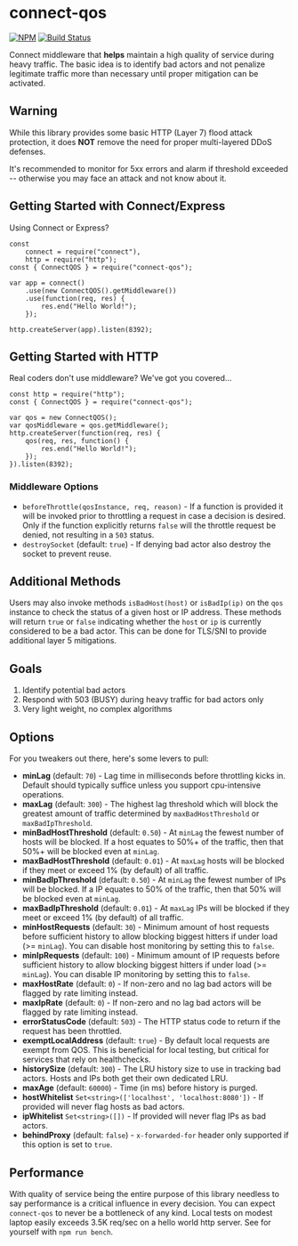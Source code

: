 # connect-qos

[![NPM](https://nodei.co/npm/connect-qos.png?mini=true)](https://nodei.co/npm/connect-qos/) [![Build Status](https://app.travis-ci.com/godaddy/connect-qos.svg?branch=main)](https://app.travis-ci.com/godaddy/connect-qos)

Connect middleware that **helps** maintain a high quality of service during heavy traffic. The basic
idea is to identify bad actors and not penalize legitimate traffic more than necessary until
proper mitigation can be activated.


## Warning

While this library provides some basic HTTP (Layer 7) flood attack protection,
it does **NOT** remove the need for proper multi-layered DDoS defenses.

It's recommended to monitor for 5xx errors and alarm if threshold exceeded --
otherwise you may face an attack and not know about it.


## Getting Started with Connect/Express

Using Connect or Express?

	const 
		connect = require("connect"),
		http = require("http");
	const { ConnectQOS } = require("connect-qos");

	var app = connect()
		.use(new ConnectQOS().getMiddleware())
		.use(function(req, res) {
			res.end("Hello World!");
		});

	http.createServer(app).listen(8392);


## Getting Started with HTTP

Real coders don't use middleware? We've got you covered...

	const http = require("http");
	const { ConnectQOS } = require("connect-qos");

	var qos = new ConnectQOS();
	var qosMiddleware = qos.getMiddleware();
	http.createServer(function(req, res) {
		qos(req, res, function() {
			res.end("Hello World!");
		});
	}).listen(8392);

### Middleware Options

* `beforeThrottle(qosInstance, req, reason)` - If a function is provided it will be
  invoked prior to throttling a request in case a decision is desired. Only if
	the function explicitly returns `false` will the throttle request be denied,
	not resulting in a `503` status.
* `destroySocket` (default: `true`) - If denying bad actor also destroy the socket
  to prevent reuse.

## Additional Methods

Users may also invoke methods `isBadHost(host)` or `isBadIp(ip)` on the `qos` instance to check the status of a given host or IP address. These methods will return `true` or `false` indicating whether the `host` or `ip` is currently considered to be a bad actor. This can be done for TLS/SNI to provide additional layer 5 mitigations.

## Goals

1. Identify potential bad actors
2. Respond with 503 (BUSY) during heavy traffic for bad actors only
3. Very light weight, no complex algorithms



## Options

For you tweakers out there, here's some levers to pull:

* **minLag** (default: `70`) - Lag time in milliseconds before throttling kicks in.
  Default should typically suffice unless you support cpu-intensive operations.
* **maxLag** (default: `300`) - The highest lag threshold which will block the
  greatest amount of traffic determined by `maxBadHostThreshold` or `maxBadIpThreshold`.
* **minBadHostThreshold** (default: `0.50`) - At `minLag` the fewest number of hosts
  will be blocked. If a host equates to 50%+ of the traffic,
	then that 50%+ will be blocked even at `minLag`.
* **maxBadHostThreshold** (default: `0.01`) - At `maxLag` hosts will be blocked
  if they meet or exceed 1% (by default) of all traffic.
* **minBadIpThreshold** (default: `0.50`) - At `minLag` the fewest number of IPs
  will be blocked. If a IP equates to 50% of the traffic,
	then that 50% will be blocked even at `minLag`.
* **maxBadIpThreshold** (default: `0.01`) - At `maxLag` IPs will be blocked
  if they meet or exceed 1% (by default) of all traffic.
* **minHostRequests** (default: `30`) - Minimum amount of host requests before
  sufficient history to allow blocking biggest hitters if under load (>= `minLag`).
	You can disable host monitoring by setting this to `false`.
* **minIpRequests** (default: `100`) - Minimum amount of IP requests before
  sufficient history to allow blocking biggest hitters if under load (>= `minLag`).
	You can disable IP monitoring by setting this to `false`.
* **maxHostRate** (default: `0`) - If non-zero and no lag bad actors will be
  flagged by rate limiting instead.
* **maxIpRate** (default: `0`) - If non-zero and no lag bad actors will be
  flagged by rate limiting instead.
* **errorStatusCode** (default: `503`) - The HTTP status code to return if the
  request has been throttled.
* **exemptLocalAddress** (default: `true`) - By default local requests are exempt
  from QOS. This is beneficial for local testing, but critical for services that
	rely on healthchecks.
* **historySize** (default: `300`) - The LRU history size to use in
  tracking bad actors. Hosts and IPs both get their own dedicated LRU.
* **maxAge** (default: `60000`) - Time (in ms) before history is purged.
* **hostWhitelist** `Set<string>(['localhost', 'localhost:8080'])` - If provided will never flag hosts as bad actors.
* **ipWhitelist** `Set<string>([])` - If provided will never flag IPs as bad actors.
* **behindProxy** (default: `false`) - `x-forwarded-for` header only supported
  if this option is set to `true`.


## Performance

With quality of service being the entire purpose of this library needless to say
performance is a critical influence in every decision. You can expect `connect-qos`
to never be a bottleneck of any kind. Local tests on modest laptop easily
exceeds 3.5K req/sec on a hello world http server. See for yourself with
`npm run bench`.
